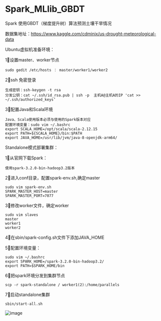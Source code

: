 # Spark_MLlib_GBDT
Spark 使用GBDT（梯度提升树）算法预测土壤干旱情况

数据集地址：https://www.kaggle.com/cdminix/us-drought-meteorological-data

Ubuntu虚拟机准备环境：


1⃣️设置master、worker节点 


	sudo gedit /etc/hosts ： master/worker1/worker2
	
	
2⃣️ssh 免密登录


	生成密钥：ssh-keygen -t rsa
	分发公钥：cat ~/.ssh/id_rsa.pub | ssh -p  主机A@主机A的IP 'cat >> ~/.ssh/authorized_keys’
	
	
3⃣️配置Java和Scala环境


	Java、Scala使用版本必须与使用的Spark版本对应
	配置环境变量：sudo vim ~/.bashrc 
	export SCALA_HOME=/opt/scala/scala-2.12.15
	export PATH=${SCALA_HOME}/bin:$PATH
	export JAVA_HOME=/usr/lib/jvm/java-8-openjdk-arm64/
    
Standalone模式部署集群：

1⃣️从官网下载Spark：

	使用spark-3.2.0-bin-hadoop3.2版本
	
2⃣️进入conf目录，配置spark-env.sh,确定master

	sudo vim spark-env.sh
	SPARK_MASTER_HOST=master
	SPARK_MASTER_PORT=7077
	
3⃣️修改worker文件，确定worker

	sudo vim slaves
	master
	worker1
	worker2

4⃣️在sbin/spark-config.sh文件下添加JAVA_HOME

5⃣️配置环境变量：

	sudo vim ~/.bashrc 
	export SPARK_HOME=/spark-3.2.0-bin-hadoop3.2/
	export PATH=$SPARK_HOME/bin
	
6⃣️把spark环境分发到集群节点

	scp -r spark-standalone / worker1(2):/home/parallels
	
7⃣️启动standalone集群

	sbin/start-all.sh

![image](https://user-images.githubusercontent.com/53261697/146326789-37cbd8bf-bdc5-441d-8f51-064b1993f5e8.png)




